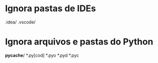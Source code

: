 # Ignora pastas de IDEs
.idea/
.vscode/

# Ignora arquivos e pastas do Python
__pycache__/
*.py[cod]
*.pyo
*.pyd
*.pyc